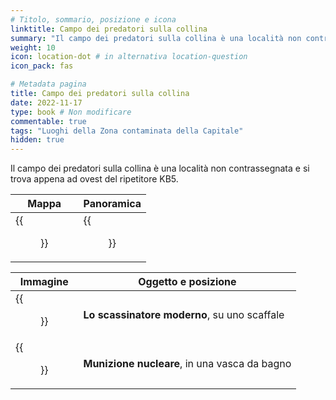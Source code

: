```yaml
---
# Titolo, sommario, posizione e icona
linktitle: Campo dei predatori sulla collina
summary: "Il campo dei predatori sulla collina è una località non contrassegnata e si trova appena ad ovest del ripetitore KB5."
weight: 10
icon: location-dot # in alternativa location-question
icon_pack: fas

# Metadata pagina
title: Campo dei predatori sulla collina
date: 2022-11-17
type: book # Non modificare
commentable: true
tags: "Luoghi della Zona contaminata della Capitale"
hidden: true
---
```






Il campo dei predatori sulla collina è una località non contrassegnata e si trova appena ad ovest del ripetitore KB5.

| Mappa                                    | Panoramica                           |
| ---------------------------------------- | ------------------------------------ |
| {{<figure src="Raider_house_map.webp">}} | {{<figure src="Raider_house.webp">}} |

| Immagine                              | Oggetto e posizione                           |
| ------------------------------------- | --------------------------------------------- |
| {{<figure src="Raider_house1.webp">}} | **Lo scassinatore moderno**, su uno scaffale  |
| {{<figure src="Raider_house2.webp">}} | **Munizione nucleare**, in una vasca da bagno |

